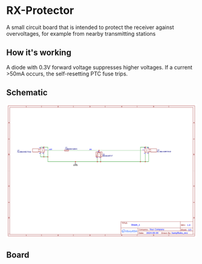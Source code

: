 # RX-Protector
A small circuit board that is intended to protect the receiver against overvoltages, for example from nearby transmitting stations

## How it's working
A diode with 0.3V forward voltage suppresses higher voltages. If a current >50mA occurs, the self-resetting PTC fuse trips.

## Schematic
![schematic](https://github.com/dl1lmh/RX-Protector/blob/main/img/schematic.png)

## Board
